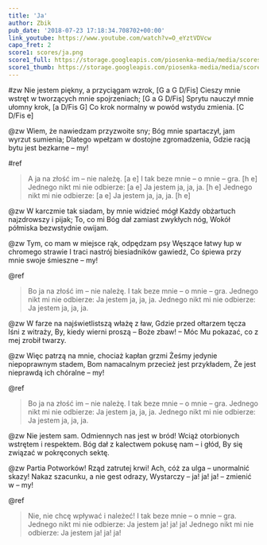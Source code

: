 ```yaml
---
title: 'Ja'
author: Zbik
pub_date: '2018-07-23 17:18:34.708702+00:00'
link_youtube: https://www.youtube.com/watch?v=O_eYztVDVcw
capo_fret: 2
score1: scores/ja.png
score1_full: https://storage.googleapis.com/piosenka-media/media/scores/ja.png
score1_thumb: https://storage.googleapis.com/piosenka-media/media/scores/ja.png.180x0_q85_upscale.png
---
```


#zw
Nie jestem piękny, a przyciągam wzrok, [G a G D/Fis]
Cieszy mnie wstręt w tworzących mnie spojrzeniach; [G a G D/Fis]
Sprytu nauczył mnie ułomny krok, [a D/Fis G]
Co krok normalny w powód wstydu zmienia. [C D/Fis e]

@zw
Wiem, że nawiedzam przyzwoite sny;
Bóg mnie spartaczył, jam wyrzut sumienia;
Dlatego wpełzam w dostojne zgromadzenia,
Gdzie racją bytu jest bezkarne – my!

#ref
>A ja na złość im – nie należę. [a e]
>I tak beze mnie – o mnie – gra. [h e]
>Jednego nikt mi nie odbierze: [a e]
>Ja jestem ja, ja, ja. [h e]
>Jednego nikt mi nie odbierze: [a e]
>Ja jestem ja, ja, ja. [h e]

@zw
W karczmie tak siadam, by mnie widzieć mógł
Każdy obżartuch najzdrowszy i pijak;
To, co mi Bóg dał zamiast zwykłych nóg,
Wokół półmiska bezwstydnie owijam.

@zw
Tym, co mam w miejsce rąk, odpędzam psy
Węszące łatwy łup w chromego strawie
I traci nastrój biesiadników gawiedź,
Co śpiewa przy mnie swoje śmieszne – my!

@ref
>Bo ja na złość im – nie należę.
>I tak beze mnie – o mnie – gra.
>Jednego nikt mi nie odbierze:
>Ja jestem ja, ja, ja.
>Jednego nikt mi nie odbierze:
>Ja jestem ja, ja, ja.

@zw
W farze na najświetlistszą włażę z ław,
Gdzie przed ołtarzem tęcza lśni z witraży,
By, kiedy wierni proszą – Boże zbaw! –
Móc Mu pokazać, co z mej zrobił twarzy.

@zw
Więc patrzą na mnie, chociaż kapłan grzmi
Żeśmy jedynie niepoprawnym stadem,
Bom namacalnym przecież jest przykładem,
Że jest nieprawdą ich chóralne – my!

@ref
>Bo ja na złość im – nie należę.
>I tak beze mnie – o mnie – gra.
>Jednego nikt mi nie odbierze:
>Ja jestem ja, ja, ja.
>Jednego nikt mi nie odbierze:
>Ja jestem ja, ja, ja.

@zw
Nie jestem sam. Odmiennych nas jest w bród!
Wciąż otorbionych wstrętem i respektem.
Bóg dał z kalectwem pokusę nam – i głód,
By się związać w pokręconych sektę.

@zw
Partia Potworków! Rząd zatrutej krwi!
Ach, cóż za ulga – unormalnić skazy!
Nakaz szacunku, a nie gest odrazy,
Wystarczy – ja! ja! ja! – zmienić w – my!

@ref
>Nie, nie chcę wpływać i należeć!
>I tak beze mnie – o mnie – gra.
>Jednego nikt mi nie odbierze:
>Ja jestem ja! ja! ja!
>Jednego nikt mi nie odbierze:
>Ja jestem ja! ja! ja!
